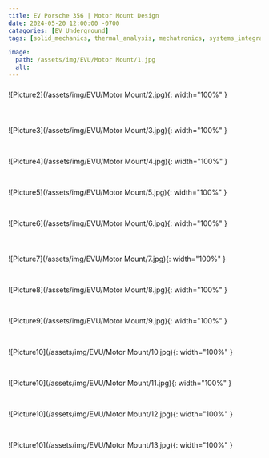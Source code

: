 ```yaml
---
title: EV Porsche 356 | Motor Mount Design
date: 2024-05-20 12:00:00 -0700
catagories: [EV Underground]
tags: [solid_mechanics, thermal_analysis, mechatronics, systems_integration, project_management, sustainable_engineering, manufacturing_processes, material_science, failure_analysis, automotive_engineering, electronics_integration, problem-solving]        #Lower Case

image:
  path: /assets/img/EVU/Motor Mount/1.jpg
  alt: 
---
```



### 

![Picture2](/assets/img/EVU/Motor Mount/2.jpg){: width="100%" }

### 

### 

<br>

![Picture3](/assets/img/EVU/Motor Mount/3.jpg){: width="100%" }

<br>

![Picture4](/assets/img/EVU/Motor Mount/4.jpg){: width="100%" }

<br>

![Picture5](/assets/img/EVU/Motor Mount/5.jpg){: width="100%" }

<br>

![Picture6](/assets/img/EVU/Motor Mount/6.jpg){: width="100%" }

### 

<br>

![Picture7](/assets/img/EVU/Motor Mount/7.jpg){: width="100%" }

<br>

![Picture8](/assets/img/EVU/Motor Mount/8.jpg){: width="100%" }

<br>

![Picture9](/assets/img/EVU/Motor Mount/9.jpg){: width="100%" }

<br>

![Picture10](/assets/img/EVU/Motor Mount/10.jpg){: width="100%" }

<br>

![Picture10](/assets/img/EVU/Motor Mount/11.jpg){: width="100%" }

<br>

![Picture10](/assets/img/EVU/Motor Mount/12.jpg){: width="100%" }

<br>

![Picture10](/assets/img/EVU/Motor Mount/13.jpg){: width="100%" }

<br>